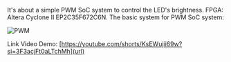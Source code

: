It's about a simple PWM SoC system to control the LED's brightness.
FPGA: Altera Cyclone II EP2C35F672C6N.
The basic system for PWM SoC system: 


![PWM](https://github.com/TDung-uit/Project/assets/145430264/abc25208-7a2a-4e6a-950c-52e8a01d0089)


Link Video Demo: [https://youtube.com/shorts/KsEWujii69w?si=3F3acjFt0aLTchMh](url)
